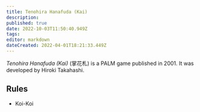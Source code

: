 ```yaml
---
title: Tenohira Hanafuda (Kai)
description: 
published: true
date: 2022-10-03T11:50:40.949Z
tags: 
editor: markdown
dateCreated: 2022-04-01T18:21:33.449Z
---
```


_Tenohira Hanafuda (Kai)_ (<span lang='ja'>掌花札</span>) is a PALM game published in 2001.
It was developed by Hiroki Takahashi.

## Rules
- Koi-Koi